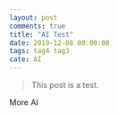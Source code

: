 ```yaml
---
layout: post
comments: true
title: "AI Test"
date: 2019-12-08 00:00:00
tags: tag4 tag3
cate: AI
---
```


> This post is a test.


<!--more-->
More AI